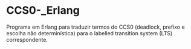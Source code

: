 # CCS0-_Erlang
Programa em Erlang para traduzir termos do CCS0 (deadlock, prefixo e escolha não determinística) para o labelled transition system (LTS) correspondente.
